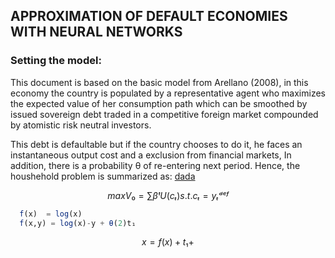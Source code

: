 ##  APPROXIMATION OF DEFAULT ECONOMIES WITH NEURAL NETWORKS
### Setting the model:

This document is based on the basic model from Arellano (2008), in this economy the country is populated by a representative agent who maximizes the expected value of her consumption path which can be smoothed by issued sovereign debt traded in a competitive foreign market compounded by atomistic risk neutral investors.

This debt is defaultable but if the country chooses to do it, he faces an instantaneous output cost and a exclusion from financial markets, In addition, there is a probability θ of re-entering next period. Hence, the houshehold problem is summarized as:
[dada](https://latex.codecogs.com/gif.latex?E_0%5Cleft%5C%7B%20%5Csum_t%5E%7B%5Cinfty%7D%20%5Cbeta%5Et%20U%28c_t%29%5Cright%5C%7D)

```math
  max  V₀ = ∑ βᵗU(cₜ)
  s.t.
      cₜ = yₜᵈᵉᶠ
```
```julia
  f(x)  = log(x)
  f(x,y) = log(x)-y + θ(2)t₁
```


```math
 x = f(x) + t₁ +
```
